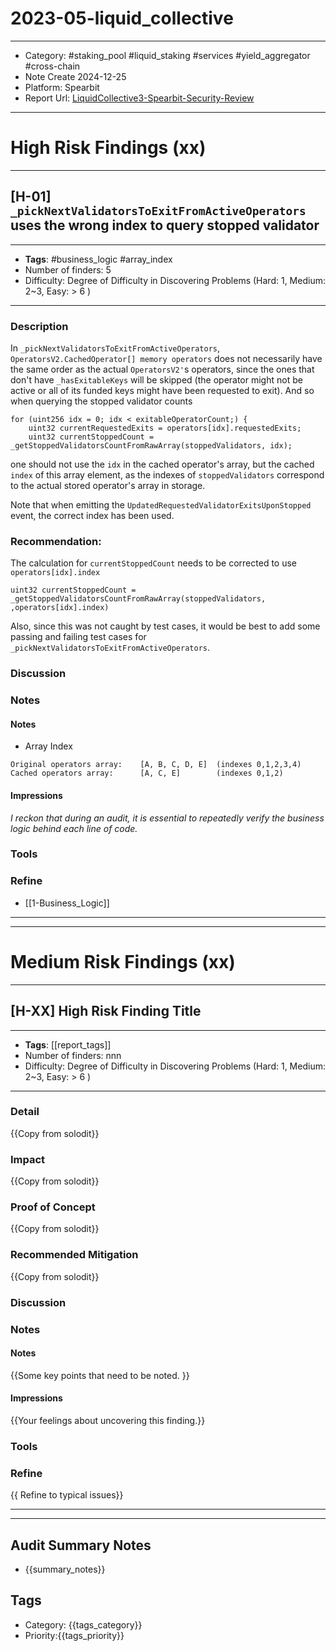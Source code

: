 # 2023-05-liquid_collective
---
- Category: #staking_pool #liquid_staking #services #yield_aggregator #cross-chain 
- Note Create 2024-12-25
- Platform: Spearbit
- Report Url: [LiquidCollective3-Spearbit-Security-Review](https://github.com/spearbit/portfolio/blob/master/pdfs/LiquidCollective3-Spearbit-Security-Review.pdf)
---
# High Risk Findings (xx)

---
## [H-01]  `_pickNextValidatorsToExitFromActiveOperators` uses the wrong index to query stopped validator
----
- **Tags**:  #business_logic #array_index
- Number of finders: 5
- Difficulty: Degree of Difficulty in Discovering Problems (Hard: 1, Medium: 2~3, Easy: > 6 )
---
### Description
In `_pickNextValidatorsToExitFromActiveOperators`, `OperatorsV2.CachedOperator[] memory operators` does not necessarily have the same order as the actual `OperatorsV2'`s operators, since the ones that don't have `_hasExitableKeys` will be skipped (the operator might not be active or all of its funded keys might have been requested to exit). And so when querying the stopped validator counts

```solidity
for (uint256 idx = 0; idx < exitableOperatorCount;) { 
	uint32 currentRequestedExits = operators[idx].requestedExits; 
	uint32 currentStoppedCount = _getStoppedValidatorsCountFromRawArray(stoppedValidators, idx);
```

one should not use the `idx` in the cached operator's array, but the cached `index` of this array element, as the indexes of `stoppedValidators` correspond to the actual stored operator's array in storage. 

Note that when emitting the `UpdatedRequestedValidatorExitsUponStopped` event, the correct index has been used. 
### Recommendation: 

The calculation for `currentStoppedCount` needs to be corrected to use `operators[idx].index`

```solidity
uint32 currentStoppedCount = _getStoppedValidatorsCountFromRawArray(stoppedValidators, ,operators[idx].index)
```

Also, since this was not caught by test cases, it would be best to add some passing and failing test cases for `_pickNextValidatorsToExitFromActiveOperators`.
### Discussion

### Notes

#### Notes 

- Array Index

```solidity
Original operators array:    [A, B, C, D, E]  (indexes 0,1,2,3,4)
Cached operators array:      [A, C, E]        (indexes 0,1,2)
```
#### Impressions

*I reckon that during an audit, it is essential to repeatedly verify the business logic behind each line of code.*
### Tools
### Refine

- [[1-Business_Logic]]

---

---

# Medium Risk Findings (xx)

---
## [H-XX] High Risk Finding Title
----
- **Tags**:  [[report_tags]]
- Number of finders: nnn
- Difficulty: Degree of Difficulty in Discovering Problems (Hard: 1, Medium: 2~3, Easy: > 6 )
---
### Detail

{{Copy from solodit}}
### Impact

{{Copy from solodit}}
### Proof of Concept

{{Copy from solodit}}
### Recommended Mitigation

{{Copy from solodit}}

### Discussion


### Notes

#### Notes 
{{Some key points that need to be noted. }}
#### Impressions
{{Your feelings about uncovering this finding.}}

### Tools
### Refine

{{ Refine to typical issues}}

---

---

## Audit Summary Notes
- {{summary_notes}}

## Tags
- Category: {{tags_category}}
- Priority:{{tags_priority}}